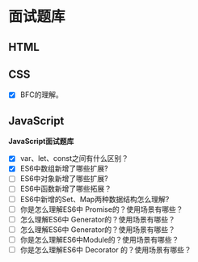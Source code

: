 # 面试题库 

## HTML

## CSS

- [x] BFC的理解。

## JavaScript

**JavaScript面试题库​**

- [x] var、let、const之间有什么区别？
- [x] ES6中数组新增了哪些扩展?
- [ ] ES6中对象新增了哪些扩展?
- [ ] ES6中函数新增了哪些拓展？
- [ ] ES6中新增的Set、Map两种数据结构怎么理解?
- [ ] 你是怎么理解ES6中 Promise的？使用场景有哪些？
- [ ] 怎么理解ES6中 Generator的？使用场景有哪些？
- [ ] 怎么理解ES6中 Generator的？使用场景有哪些？
- [ ] 你是怎么理解ES6中Module的？使用场景有哪些？
- [ ] 你是怎么理解ES6中 Decorator 的？使用场景有哪些？